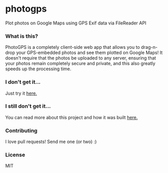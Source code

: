 photogps
========

Plot photos on Google Maps using GPS Exif data via FileReader API

### What is this?

PhotoGPS is a completely client-side web app that allows you to drag-n-drop 
your GPS-embedded photos and see them plotted on Google Maps! It doesn't require
that the photos be uploaded to any server, ensuring that your photos remain completely
secure and private, and this also greatly speeds up the processing time.

### I don't get it...

Just try it [here.](http://ryanseys.github.io/photogps/)

### I still don't get it...

You can read more about this project and how it was built [here.](http://ryanseys.com/blog/building-photogps/)

### Contributing

I love pull requests! Send me one (or two) :)

### License

MIT
